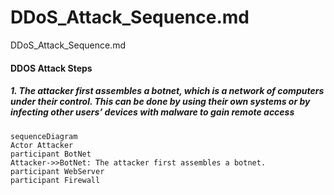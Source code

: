 # DDoS_Attack_Sequence.md
DDoS_Attack_Sequence.md

#### DDOS Attack Steps
#####	1. The attacker first assembles a botnet, which is a network of computers under their control. This can be done by using their own systems or by infecting other users’ devices with malware to gain remote access

```mermaid
sequenceDiagram
Actor Attacker
participant BotNet
Attacker->>BotNet: The attacker first assembles a botnet.
participant WebServer
participant Firewall
```
